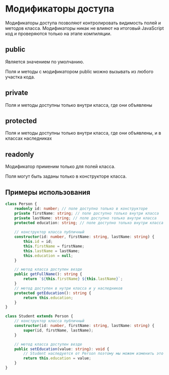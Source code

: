 # Модификаторы доступа

Модификаторы доступа позволяют контролировать видимость полей и методов класса.
Модификаторы никак не влияют на итоговый JavaScript код и проверяются только на этапе компиляции.

## public

Является значением по умолчанию.

Поля и методы с модификатором public можно вызывать из любого участка кода.

## private

Поля и методы доступны только внутри класса, где они объявлены

## protected

Поля и методы доступны только внутри класса, где они объявлены, и в классах наследниках

## readonly

Модификатор применим только для полей класса.

Поля могут быть заданы только в конструкторе класса.

## Примеры использования
```TypeScript
class Person {
    readonly id: number; // поле доступно только в конструкторе
    private firstName: string; // поле доступно только внутри класса
    private lastName: string; // поле доступно только внутри класса
    protected education: string; // поле доступно только внутри класса и у наследников
    
    // конструктор класса публичный
    constructor(id: number, firstName: string, lastName: string) {
        this.id = id;
        this.firstName = firstName;
        this.lastName = lastName;
        this.education = null;
    }

    // метод класса доступен везде
    public getFullName(): string {
        return `${this.firstName} ${this.lastName}`;
    }
    // метод доступен в нутри класса и у наследников
    protected getEducation(): string {
        return this.education;
    }
}

class Student extends Person {
    // конструктор класса публичный
    constructor(id: number, firstName: string, lastName: string) {
        super(id, firstName, lastName);
    }

    // метод класса доступен везде
    public setEducation(value: string): void {
        // Student наследуется от Person поэтому мы можем изменить это поле
        return this.education = value;
    }
}
```
